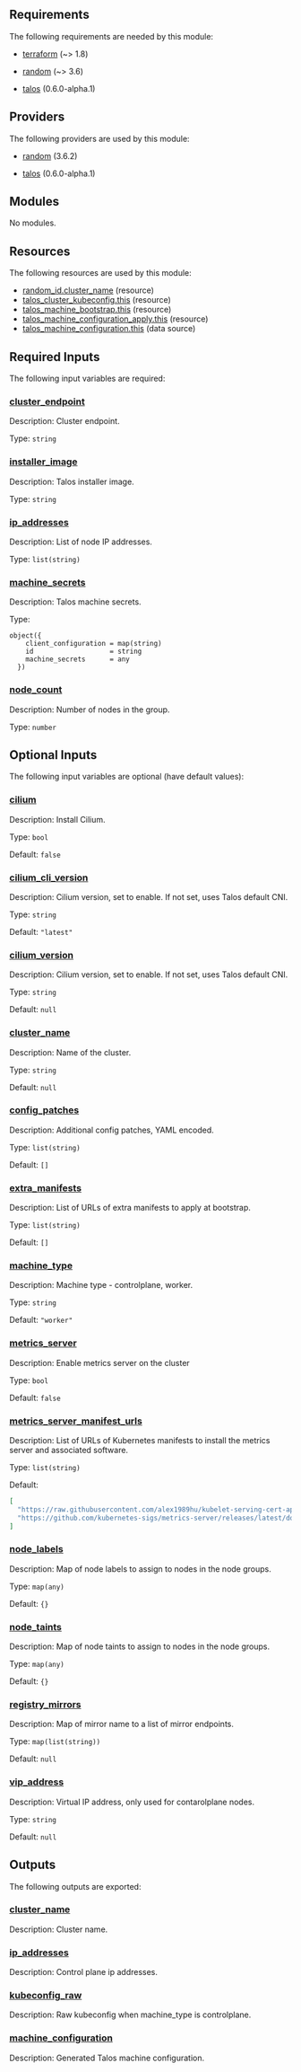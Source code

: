 <!-- BEGIN_TF_DOCS -->
## Requirements

The following requirements are needed by this module:

- <a name="requirement_terraform"></a> [terraform](#requirement\_terraform) (~> 1.8)

- <a name="requirement_random"></a> [random](#requirement\_random) (~> 3.6)

- <a name="requirement_talos"></a> [talos](#requirement\_talos) (0.6.0-alpha.1)

## Providers

The following providers are used by this module:

- <a name="provider_random"></a> [random](#provider\_random) (3.6.2)

- <a name="provider_talos"></a> [talos](#provider\_talos) (0.6.0-alpha.1)

## Modules

No modules.

## Resources

The following resources are used by this module:

- [random_id.cluster_name](https://registry.terraform.io/providers/hashicorp/random/latest/docs/resources/id) (resource)
- [talos_cluster_kubeconfig.this](https://registry.terraform.io/providers/siderolabs/talos/0.6.0-alpha.1/docs/resources/cluster_kubeconfig) (resource)
- [talos_machine_bootstrap.this](https://registry.terraform.io/providers/siderolabs/talos/0.6.0-alpha.1/docs/resources/machine_bootstrap) (resource)
- [talos_machine_configuration_apply.this](https://registry.terraform.io/providers/siderolabs/talos/0.6.0-alpha.1/docs/resources/machine_configuration_apply) (resource)
- [talos_machine_configuration.this](https://registry.terraform.io/providers/siderolabs/talos/0.6.0-alpha.1/docs/data-sources/machine_configuration) (data source)

## Required Inputs

The following input variables are required:

### <a name="input_cluster_endpoint"></a> [cluster\_endpoint](#input\_cluster\_endpoint)

Description: Cluster endpoint.

Type: `string`

### <a name="input_installer_image"></a> [installer\_image](#input\_installer\_image)

Description: Talos installer image.

Type: `string`

### <a name="input_ip_addresses"></a> [ip\_addresses](#input\_ip\_addresses)

Description: List of node IP addresses.

Type: `list(string)`

### <a name="input_machine_secrets"></a> [machine\_secrets](#input\_machine\_secrets)

Description: Talos machine secrets.

Type:

```hcl
object({
    client_configuration = map(string)
    id                   = string
    machine_secrets      = any
  })
```

### <a name="input_node_count"></a> [node\_count](#input\_node\_count)

Description: Number of nodes in the group.

Type: `number`

## Optional Inputs

The following input variables are optional (have default values):

### <a name="input_cilium"></a> [cilium](#input\_cilium)

Description: Install Cilium.

Type: `bool`

Default: `false`

### <a name="input_cilium_cli_version"></a> [cilium\_cli\_version](#input\_cilium\_cli\_version)

Description: Cilium version, set to enable. If not set, uses Talos default CNI.

Type: `string`

Default: `"latest"`

### <a name="input_cilium_version"></a> [cilium\_version](#input\_cilium\_version)

Description: Cilium version, set to enable. If not set, uses Talos default CNI.

Type: `string`

Default: `null`

### <a name="input_cluster_name"></a> [cluster\_name](#input\_cluster\_name)

Description: Name of the cluster.

Type: `string`

Default: `null`

### <a name="input_config_patches"></a> [config\_patches](#input\_config\_patches)

Description: Additional config patches, YAML encoded.

Type: `list(string)`

Default: `[]`

### <a name="input_extra_manifests"></a> [extra\_manifests](#input\_extra\_manifests)

Description: List of URLs of extra manifests to apply at bootstrap.

Type: `list(string)`

Default: `[]`

### <a name="input_machine_type"></a> [machine\_type](#input\_machine\_type)

Description: Machine type - controlplane, worker.

Type: `string`

Default: `"worker"`

### <a name="input_metrics_server"></a> [metrics\_server](#input\_metrics\_server)

Description: Enable metrics server on the cluster

Type: `bool`

Default: `false`

### <a name="input_metrics_server_manifest_urls"></a> [metrics\_server\_manifest\_urls](#input\_metrics\_server\_manifest\_urls)

Description: List of URLs of Kubernetes manifests to install the metrics server and associated software.

Type: `list(string)`

Default:

```json
[
  "https://raw.githubusercontent.com/alex1989hu/kubelet-serving-cert-approver/main/deploy/standalone-install.yaml",
  "https://github.com/kubernetes-sigs/metrics-server/releases/latest/download/components.yaml"
]
```

### <a name="input_node_labels"></a> [node\_labels](#input\_node\_labels)

Description: Map of node labels to assign to nodes in the node groups.

Type: `map(any)`

Default: `{}`

### <a name="input_node_taints"></a> [node\_taints](#input\_node\_taints)

Description: Map of node taints to assign to nodes in the node groups.

Type: `map(any)`

Default: `{}`

### <a name="input_registry_mirrors"></a> [registry\_mirrors](#input\_registry\_mirrors)

Description: Map of mirror name to a list of mirror endpoints.

Type: `map(list(string))`

Default: `null`

### <a name="input_vip_address"></a> [vip\_address](#input\_vip\_address)

Description: Virtual IP address, only used for contarolplane nodes.

Type: `string`

Default: `null`

## Outputs

The following outputs are exported:

### <a name="output_cluster_name"></a> [cluster\_name](#output\_cluster\_name)

Description: Cluster name.

### <a name="output_ip_addresses"></a> [ip\_addresses](#output\_ip\_addresses)

Description: Control plane ip addresses.

### <a name="output_kubeconfig_raw"></a> [kubeconfig\_raw](#output\_kubeconfig\_raw)

Description: Raw kubeconfig when machine\_type is controlplane.

### <a name="output_machine_configuration"></a> [machine\_configuration](#output\_machine\_configuration)

Description: Generated Talos machine configuration.
<!-- END_TF_DOCS -->